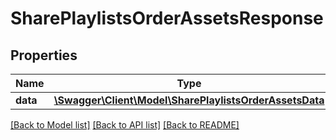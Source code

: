# SharePlaylistsOrderAssetsResponse

## Properties
Name | Type | Description | Notes
------------ | ------------- | ------------- | -------------
**data** | [**\Swagger\Client\Model\SharePlaylistsOrderAssetsData**](SharePlaylistsOrderAssetsData.md) |  | 

[[Back to Model list]](../README.md#documentation-for-models) [[Back to API list]](../README.md#documentation-for-api-endpoints) [[Back to README]](../README.md)


